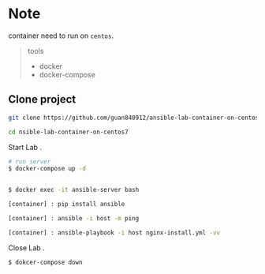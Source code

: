 # Note 

container need to run on `centos`.

>    tools
>  - docker  
>  - docker-compose


## Clone project 
```bash
git clone https://github.com/guan840912/ansible-lab-container-on-centos7.git

cd nsible-lab-container-on-centos7
```

Start Lab .
```bash
# run server 
$ docker-compose up -d 


$ docker exec -it ansible-server bash

[container] : pip install ansible 

[container] : ansible -i host -m ping 

[container] : ansible-playbook -i host nginx-install.yml -vv 

```

Close Lab .
```bash
$ dokcer-compose down 
```